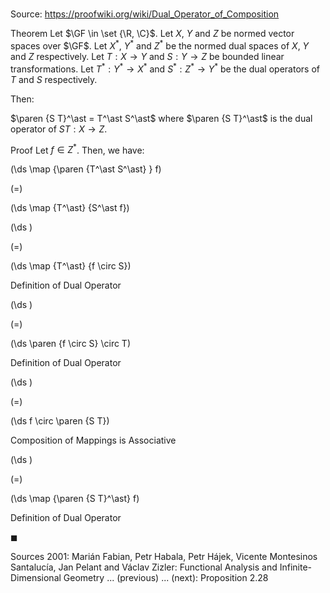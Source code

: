 # 

Source: https://proofwiki.org/wiki/Dual_Operator_of_Composition

Theorem
Let $\GF \in \set {\R, \C}$. 
Let $X$, $Y$ and $Z$ be normed vector spaces over $\GF$.
Let $X^\ast$, $Y^\ast$ and $Z^\ast$ be the normed dual spaces of $X$, $Y$ and $Z$ respectively. 
Let $T : X \to Y$ and $S : Y \to Z$ be bounded linear transformations.
Let $T^\ast : Y^\ast \to X^\ast$ and $S^\ast : Z^\ast \to Y^\ast$ be the dual operators of $T$ and $S$ respectively. 

Then: 

$\paren {S T}^\ast = T^\ast S^\ast$
where $\paren {S T}^\ast$ is the dual operator of $S T : X \to Z$. 


Proof
Let $f \in Z^\ast$.
Then, we have: 














\(\ds \map {\paren {T^\ast S^\ast} } f\)

\(=\)







\(\ds \map {T^\ast} {S^\ast f}\)




















\(\ds \)

\(=\)







\(\ds \map {T^\ast} {f \circ S}\)





Definition of Dual Operator














\(\ds \)

\(=\)







\(\ds \paren {f \circ S} \circ T\)





Definition of Dual Operator














\(\ds \)

\(=\)







\(\ds f \circ \paren {S T}\)





Composition of Mappings is Associative














\(\ds \)

\(=\)







\(\ds \map {\paren {S T}^\ast} f\)





Definition of Dual Operator



$\blacksquare$


Sources
2001: Marián Fabian, Petr Habala, Petr Hájek, Vicente Montesinos Santalucía, Jan Pelant and Václav Zizler: Functional Analysis and Infinite-Dimensional Geometry ... (previous) ... (next): Proposition $2.28$




